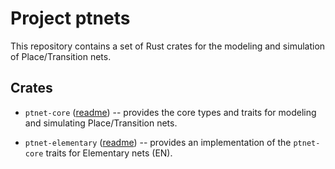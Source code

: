 # Project ptnets

This repository contains a set of Rust crates for the modeling and simulation of Place/Transition nets.

## Crates

- `ptnet-core` ([readme](/rust-ptnets/tree/main/ptnet-core)) -- provides the core types and traits for modeling and simulating Place/Transition nets.
* `ptnet-elementary` ([readme](/rust-ptnets/tree/main/ptnet-elementary)) -- provides an implementation of the `ptnet-core` traits for Elementary nets (EN).
